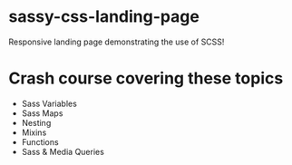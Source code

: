 # sassy-css-landing-page
Responsive landing page demonstrating the use of SCSS!

# Crash course covering these topics 
 * Sass Variables
 * Sass Maps
 * Nesting
 * Mixins
 * Functions
 * Sass & Media Queries
